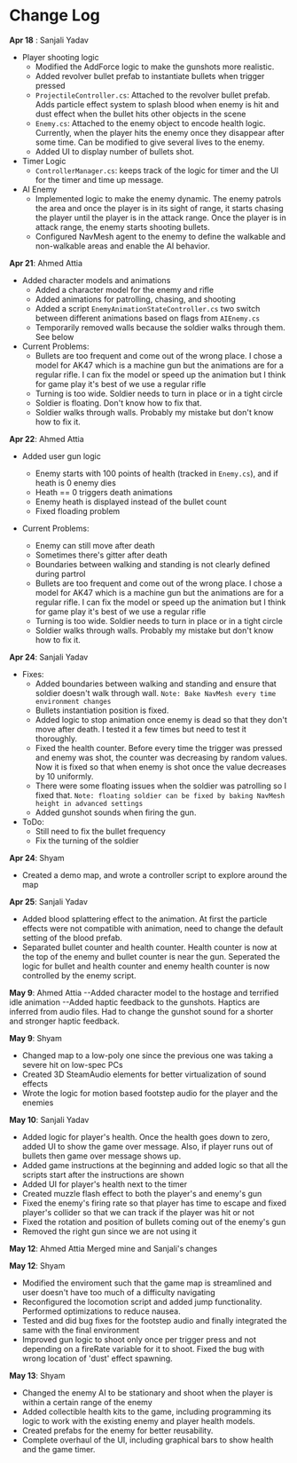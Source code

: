 # Change Log

**Apr 18** : Sanjali Yadav
- Player shooting logic 
    - Modified the AddForce logic to make the gunshots more realistic. 
    - Added revolver bullet prefab to instantiate bullets when trigger pressed 
    - `ProjectileController.cs`: Attached to the revolver bullet prefab. Adds particle effect system to splash blood when enemy is hit and dust effect when the bullet hits other objects in the scene 
    - `Enemy.cs`: Attached to the enemy object to encode health logic. Currently, when the player hits the enemy once they disappear after some time. Can be modified to give several lives to the enemy. 
    - Added UI to display number of bullets shot. 
- Timer Logic 
    - `ControllerManager.cs`: keeps track of the logic for timer and the UI for the timer and time up message. 
- AI Enemy 
    - Implemented logic to make the enemy dynamic. The enemy patrols the area and once the player is in its sight of range, it starts chasing the player until the player is in the attack range. Once the player is in attack range, the enemy starts shooting bullets. 
    - Configured NavMesh agent to the enemy to define the walkable and non-walkable areas and enable the AI behavior. 

**Apr 21**: Ahmed Attia
- Added character models and animations
    - Added a character model for the enemy and rifle
    - Added animations for patrolling, chasing, and shooting
    - Added a script `EnemyAnimationStateController.cs` two switch between different animations based on flags from `AIEnemy.cs`
    - Temporarily removed walls because the soldier walks through them. See below
- Current Problems:
    - Bullets are too frequent and come out of the wrong place. I chose a model for AK47 which is a machine gun but the animations are for a regular rifle. I can fix the model or speed up the animation but I think for game play it's best of we use a regular rifle
    - Turning is too wide. Soldier needs to turn in place or in a tight circle
    - Soldier is floating. Don't know how to fix that.
    - Soldier walks through walls. Probably my mistake but don't know how to fix it.

**Apr 22**: Ahmed Attia
- Added user gun logic
    - Enemy starts with 100 points of health (tracked in `Enemy.cs`), and if heath is 0 enemy dies
    - Heath == 0 triggers death animations
    - Enemy heath is displayed instead of the bullet count
    - Fixed floading problem

- Current Problems:
    - Enemy can still move after death
    - Sometimes there's gitter after death
    - Boundaries between walking and standing is not clearly defined during partrol
    - Bullets are too frequent and come out of the wrong place. I chose a model for AK47 which is a machine gun but the animations are for a regular rifle. I can fix the model or speed up the animation but I think for game play it's best of we use a regular rifle
    - Turning is too wide. Soldier needs to turn in place or in a tight circle
    - Soldier walks through walls. Probably my mistake but don't know how to fix it.

**Apr 24**: Sanjali Yadav
- Fixes: 
    - Added boundaries between walking and standing and ensure that soldier doesn't walk through wall. `Note: Bake NavMesh every time environment changes`
    - Bullets instantiation position is fixed. 
    - Added logic to stop animation once enemy is dead so that they don't move after death. I tested it a few times but need to test it thoroughly. 
    - Fixed the health counter. Before every time the trigger was pressed and enemy was shot, the counter was decreasing by random values. Now it is fixed so that when enemy is shot once the value decreases by 10 uniformly. 
    - There were some floating issues when the soldier was patrolling so I fixed that. `Note: floating soldier can be fixed by baking NavMesh height in advanced settings`
    - Added gunshot sounds when firing the gun. 
- ToDo: 
    - Still need to fix the bullet frequency 
    - Fix the turning of the soldier 

**Apr 24**: Shyam
- Created a demo map, and wrote a controller script to explore around the map

**Apr 25**: Sanjali Yadav
- Added blood splattering effect to the animation. At first the particle effects were not compatible with animation, need to change the default setting of the blood prefab. 
- Separated bullet counter and health counter. Health counter is now at the top of the enemy and bullet counter is near the gun. Seperated the logic for bullet and health counter and enemy health counter is now controlled by the enemy script. 

**May 9**: Ahmed Attia 
--Added character model to the hostage and terrified idle animation 
--Added haptic feedback to the gunshots. Haptics are inferred from audio files. Had to change the gunshot sound for a shorter and stronger haptic feedback.

**May 9**: Shyam
- Changed map to a low-poly one since the previous one was taking a severe hit on low-spec PCs
- Created 3D SteamAudio elements for better virtualization of sound effects
- Wrote the logic for motion based footstep audio for the player and the enemies

**May 10**: Sanjali Yadav
- Added logic for player's health. Once the health goes down to zero, added UI to show the game over message. Also, if player runs out of bullets then game over message shows up.  
- Added game instructions at the beginning and added logic so that all the scripts start after the instructions are shown 
- Added UI for player's health next to the timer 
- Created muzzle flash effect to both the player's and enemy's gun 
- Fixed the enemy's firing rate so that player has time to escape and fixed player's collider so that we can track if the player was hit or not 
- Fixed the rotation and position of bullets coming out of the enemy's gun 
- Removed the right gun since we are not using it 

**May 12**: Ahmed Attia
Merged mine and Sanjali's changes

**May 12**: Shyam
- Modified the enviroment such that the game map is streamlined and user doesn't have too much of a difficulty navigating
- Reconfigured the locomotion script and added jump functionality. Performed optimizations to reduce nausea.
- Tested and did bug fixes for the footstep audio and finally integrated the same with the final environment
- Improved gun logic to shoot only once per trigger press and not depending on a fireRate variable for it to shoot. Fixed the bug with wrong location of 'dust' effect spawning.

**May 13**: Shyam
- Changed the enemy AI to be stationary and shoot when the player is within a certain range of the enemy
- Added collectible health kits to the game, including programming its logic to work with the existing enemy and player health models.
- Created prefabs for the enemy for better reusability.
- Complete overhaul of the UI, including graphical bars to show health and the game timer.
